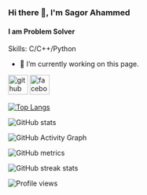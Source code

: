 ### Hi there 👋, I'm Sagor Ahammed
#### I am Problem Solver

Skills: C/C++/Python

- 🔭 I’m currently working on this page. 


[<img src='https://cdn.jsdelivr.net/npm/simple-icons@3.0.1/icons/github.svg' alt='github' height='40'>](https://github.com/https://github.com/Sagor-Ahammed)  [<img src='https://cdn.jsdelivr.net/npm/simple-icons@3.0.1/icons/facebook.svg' alt='facebook' height='40'>](https://www.facebook.com/https://www.facebook.com/profile.php?id=100008468764001)  

[![Top Langs](https://github-readme-stats.vercel.app/api/top-langs/?username=https://github.com/Sagor-Ahammed/)](https://github.com/anuraghazra/github-readme-stats)

![GitHub stats](https://github-readme-stats.vercel.app/api?username=https://github.com/Sagor-Ahammed&show_icons=true&count_private=true)  

![GitHub Activity Graph](https://activity-graph.herokuapp.com/graph?username=https://github.com/Sagor-Ahammed)  

![GitHub metrics](https://metrics.lecoq.io/https://github.com/Sagor-Ahammed)  

![GitHub streak stats](https://streak-stats.demolab.com/?user=https://github.com/Sagor-Ahammed)  

![Profile views](https://gpvc.arturio.dev/https://github.com/Sagor-Ahammed)  
